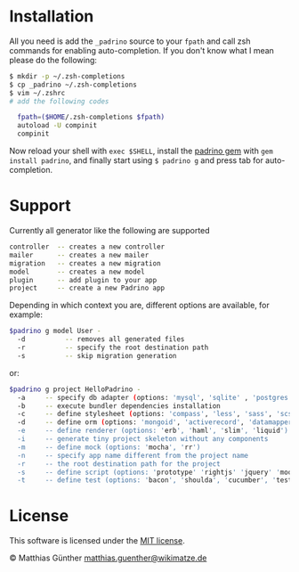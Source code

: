 # Installation

All you need is add the `_padrino` source to your `fpath` and call zsh commands for enabling auto-completion. If you
don't know what I mean please do the following:


```bash
$ mkdir -p ~/.zsh-completions
$ cp _padrino ~/.zsh-completions
$ vim ~/.zshrc
# add the following codes

  fpath=($HOME/.zsh-completions $fpath)
  autoload -U compinit
  compinit
```


Now reload your shell with `exec $SHELL`, install the [padrino gem](http://rubygems.org/gems/padrino) with
`gem install padrino`, and finally start using `$ padrino g` and press tab for auto-completion.


# Support

Currently all generator like the following are supported


```bash
controller  -- creates a new controller
mailer      -- creates a new mailer
migration   -- creates a new migration
model       -- creates a new model
plugin      -- add plugin to your app
project     -- create a new Padrino app
```


Depending in which context you are, different options are available, for example:


```bash
$padrino g model User -
  -d          -- removes all generated files
  -r          -- specify the root destination path
  -s          -- skip migration generation
```


or:


```bash
$padrino g project HelloPadrino -
  -a     -- specify db adapter (options: 'mysql', 'sqlite' , 'postgres')
  -b     -- execute bundler dependencies installation
  -c     -- define stylesheet (options: 'compass', 'less', 'sass', 'scss')
  -d     -- define orm (options: 'mongoid', 'activerecord', 'datamapper', 'couchrest', 'mongomatic', 'ohm', 'ripple', 'seq
  -e     -- define renderer (options: 'erb', 'haml', 'slim', 'liquid')
  -i     -- generate tiny project skeleton without any components
  -m     -- define mock (options: 'mocha', 'rr')
  -n     -- specify app name different from the project name
  -r     -- the root destination path for the project
  -s     -- define script (options: 'prototype' 'rightjs' 'jquery' 'mootools' 'extcore' 'dojo')
  -t     -- define test (options: 'bacon', 'shoulda', 'cucumber', 'testspec', 'riot', 'rspec', 'minitest')
```


# License

This software is licensed under the [MIT license](http://en.wikipedia.org/wiki/MIT_License).

© Matthias Günther <matthias.guenther@wikimatze.de>

